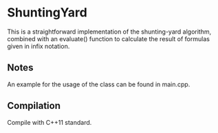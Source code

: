 # ShuntingYard
This is a straightforward implementation of the shunting-yard algorithm, combined with an evaluate() function to calculate the result of formulas given in infix notation.

## Notes
An example for the usage of the class can be found in main.cpp.

## Compilation
Compile with C++11 standard.
